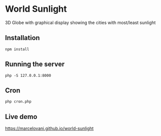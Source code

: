 # World Sunlight
3D Globe with graphical display showing the cities with most/least sunlight

## Installation
`npm install`

## Running the server
`php -S 127.0.0.1:8000`

## Cron
`php cron.php`

## Live demo
https://marcelovani.github.io/world-sunlight
